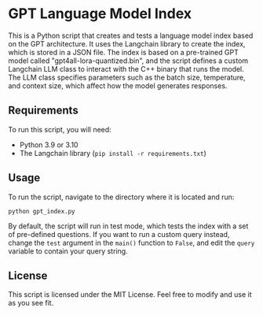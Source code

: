 # GPT Language Model Index

This is a Python script that creates and tests a language model index based on the GPT architecture. It uses the Langchain library to create the index, which is stored in a JSON file. The index is based on a pre-trained GPT model called "gpt4all-lora-quantized.bin", and the script defines a custom Langchain LLM class to interact with the C++ binary that runs the model. The LLM class specifies parameters such as the batch size, temperature, and context size, which affect how the model generates responses.

## Requirements

To run this script, you will need:

- Python 3.9 or 3.10
- The Langchain library (`pip install -r requirements.txt`)

## Usage

To run the script, navigate to the directory where it is located and run:

```
python gpt_index.py
```


By default, the script will run in test mode, which tests the index with a set of pre-defined questions. If you want to run a custom query instead, change the `test` argument in the `main()` function to `False`, and edit the `query` variable to contain your query string.

## License

This script is licensed under the MIT License. Feel free to modify and use it as you see fit.